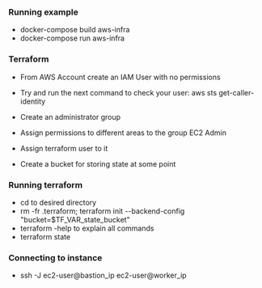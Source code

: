 ### Running example
* docker-compose build aws-infra
* docker-compose run aws-infra

### Terraform
* From AWS Account create an IAM User with no permissions
* Try and run the next command to check your user: aws sts get-caller-identity
* Create an administrator group
* Assign permissions to different areas to the group
EC2 Admin

* Assign terraform user to it 
* Create a bucket for storing state at some point

### Running terraform 
* cd to desired directory
* rm -fr .terraform; terraform init --backend-config "bucket=$TF_VAR_state_bucket"
* terraform -help to explain all commands
* terraform state

### Connecting to instance
* ssh -J ec2-user@bastion_ip ec2-user@worker_ip